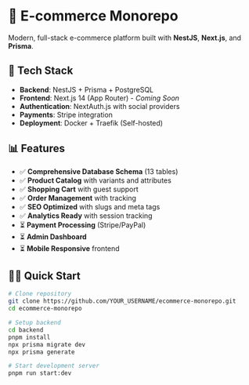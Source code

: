 # 🛒 E-commerce Monorepo

Modern, full-stack e-commerce platform built with **NestJS**, **Next.js**, and **Prisma**.

## 🚀 Tech Stack

- **Backend**: NestJS + Prisma + PostgreSQL
- **Frontend**: Next.js 14 (App Router) - *Coming Soon*
- **Authentication**: NextAuth.js with social providers
- **Payments**: Stripe integration
- **Deployment**: Docker + Traefik (Self-hosted)

## 📊 Features

- ✅ **Comprehensive Database Schema** (13 tables)
- ✅ **Product Catalog** with variants and attributes
- ✅ **Shopping Cart** with guest support
- ✅ **Order Management** with tracking
- ✅ **SEO Optimized** with slugs and meta tags
- ✅ **Analytics Ready** with session tracking
- ⏳ **Payment Processing** (Stripe/PayPal)
- ⏳ **Admin Dashboard** 
- ⏳ **Mobile Responsive** frontend

## 🏃‍♂️ Quick Start

```bash
# Clone repository
git clone https://github.com/YOUR_USERNAME/ecommerce-monorepo.git
cd ecommerce-monorepo

# Setup backend
cd backend
pnpm install
npx prisma migrate dev
npx prisma generate

# Start development server
pnpm run start:dev